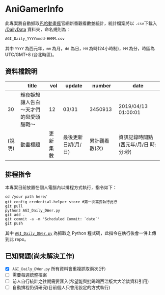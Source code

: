# AniGamerInfo

此專案將自動抓取[巴哈動畫瘋](https://ani.gamer.com.tw)官網新番觀看數並統計，統計檔案將以 `.csv`下載入 [/DailyData](/DailyData) 資料夾，命名規則為：

```
AGI_Daily_YYYYmmdd-HHMM.csv
```

其中 `YYYY` 為西元年，`mm` 為月，`dd` 為日，`HH` 為時(24小時制)，`MM` 為分，時區為 UTC/GMT+8 (台北時區)。

## 資料檔說明

||title|vol|update|number|date|
|---|---|---|---|---|---|
| 30     | 輝夜姬想讓人告白～天才們的戀愛頭腦戰～ | 12   | 03/31  | 3450913 | 2019/04/13 01:00:01 |
|(說明)|動畫標題|更新集數|最後更新日期(月/日)|累計觀看數(次)|資訊記錄時間點 (西元年/月/日 時:分:秒)|

## 排程指令

本專案目前放置在個人電腦內以排程方式執行，指令如下：

```shell
cd /your path here/
git config credential.helper store #第一次需要執行此行
git pull
python3 AGI_Daily_DWer.py
git add .
git commit -a -m "Scheduled Commit: `date`"
git push
```

其中 [`AGI_Daily_DWer.py`](AGI_Daily_DWer.py) 為抓取之 Python 程式碼，此指令在執行後會一併上傳到此 repo。

## 已知問題(尚未解決工作)

- [x] `AGI_Daily_DWer.py` 所有資料會重複抓取兩次(汗)
- [ ] 需要每週統整檔案
- [ ] 前人自行統計之往期需要匯入(希望能與批踢踢西洽版大大洽談資料引用)
- [ ] 自動排程仍須研究(目前個人只會用設定的方式執行)
